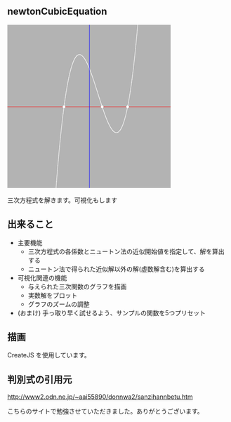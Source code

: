 ## newtonCubicEquation

![cubicEquation](cubicEquation.png)

三次方程式を解きます。可視化もします

## 出来ること

- 主要機能
  - 三次方程式の各係数とニュートン法の近似開始値を指定して、解を算出する
  - ニュートン法で得られた近似解以外の解(虚数解含む)を算出する
- 可視化関連の機能
  - 与えられた三次関数のグラフを描画
  - 実数解をプロット
  - グラフのズームの調整
- (おまけ) 手っ取り早く試せるよう、サンプルの関数を5つプリセット

## 描画

CreateJS を使用しています。

## 判別式の引用元

http://www2.odn.ne.jp/~aai55890/donnwa2/sanzihannbetu.htm

こちらのサイトで勉強させていただきました。ありがとうございます。
